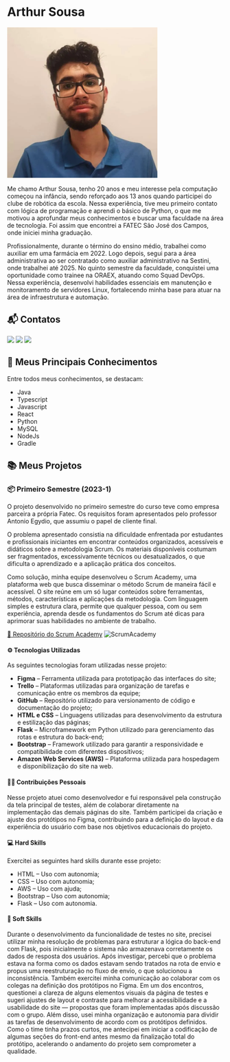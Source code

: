 # Arthur Sousa
<img src="Imgs/img/arthur.webp" alt="Arthur" width="350"/>

Me chamo Arthur Sousa, tenho 20 anos e meu interesse pela computação começou na infância, sendo reforçado aos 13 anos quando participei do clube de robótica da escola. Nessa experiência, tive meu primeiro contato com lógica de programação e aprendi o básico de Python, o que me motivou a aprofundar meus conhecimentos e buscar uma faculdade na área de tecnologia. Foi assim que encontrei a FATEC São José dos Campos, onde iniciei minha graduação.

Profissionalmente, durante o término do ensino médio, trabalhei como auxiliar em uma farmácia em 2022. Logo depois, segui para a área administrativa ao ser contratado como auxiliar administrativo na Sestini, onde trabalhei até 2025. No quinto semestre da faculdade, conquistei uma oportunidade como trainee na ORAEX, atuando como Squad DevOps. Nessa experiência, desenvolvi habilidades essenciais em manutenção e monitoramento de servidores Linux, fortalecendo minha base para atuar na área de infraestrutura e automação.

## 📬 Contatos
[<img src="https://img.shields.io/badge/LinkedIn-0077B5?style=for-the-badge&logo=linkedin&logoColor=white">](https://www.linkedin.com/in/arthur-sousa-silva/)
[<img src="https://img.shields.io/badge/GitHub-171515?style=for-the-badge&logo=github&logoColor=white">](https://github.com/Meowo2)
[<img src="https://img.shields.io/badge/Email-D14836?style=for-the-badge&logo=gmail&logoColor=white">](mailto:arthursousasilva8@gmail.com)

## 🚀 Meus Principais Conhecimentos
Entre todos meus conhecimentos, se destacam:
* Java
* Typescript
* Javascript
* React
* Python
* MySQL
* NodeJs
* Gradle

## 📚 Meus Projetos
### 📦 Primeiro Semestre (2023-1)
O projeto desenvolvido no primeiro semestre do curso teve como empresa parceira a própria
Fatec. Os requisitos foram apresentados pelo professor Antonio Egydio, que assumiu o
papel de cliente final.

O problema apresentado consistia na dificuldade enfrentada por estudantes e profissionais iniciantes em encontrar conteúdos organizados, acessíveis e didáticos sobre a metodologia Scrum. Os materiais disponíveis costumam ser fragmentados, excessivamente técnicos ou desatualizados, o que dificulta o aprendizado e a aplicação prática dos conceitos.

Como solução, minha equipe desenvolveu o Scrum Academy, uma plataforma web que busca disseminar o método Scrum de maneira fácil e acessível. O site reúne em um só lugar conteúdos sobre ferramentas, métodos, características e aplicações da metodologia. Com linguagem simples e estrutura clara, permite que qualquer pessoa, com ou sem experiência, aprenda desde os fundamentos do Scrum até dicas para aprimorar suas habilidades no ambiente de trabalho.

[🔗 Repositório do Scrum Academy](https://github.com/ColossusAPI/ScrumAcademy)
<img src="Imgs/Projeto1/videoapi.gif" alt="ScrumAcademy"/>

#### ⚙️ Tecnologias Utilizadas
As seguintes tecnologias foram utilizadas nesse projeto:

* **Figma** – Ferramenta utilizada para prototipação das interfaces do site;
* **Trello** – Plataformas utilizadas para organização de tarefas e comunicação entre os membros da equipe;
* **GitHub** – Repositório utilizado para versionamento de código e documentação do projeto;
* **HTML e CSS** – Linguagens utilizadas para desenvolvimento da estrutura e estilização das páginas;
* **Flask** – Microframework em Python utilizado para gerenciamento das rotas e estrutura do back-end;
* **Bootstrap** – Framework utilizado para garantir a responsividade e compatibilidade com diferentes dispositivos;
* **Amazon Web Services (AWS)** – Plataforma utilizada para hospedagem e disponibilização do site na web.

#### 👨‍🔧 Contribuições Pessoais
Nesse projeto atuei como desenvolvedor e fui responsável pela construção da tela principal de testes, além de colaborar diretamente na implementação das demais páginas do site. Também participei da criação e ajuste dos protótipos no Figma, contribuindo para a definição do layout e da experiência do usuário com base nos objetivos educacionais do projeto.

#### 💻 Hard Skills
Exercitei as seguintes hard skills durante esse projeto:
* HTML – Uso com autonomia;
* CSS – Uso com autonomia;
* AWS – Uso com ajuda;
* Bootstrap – Uso com autonomia;
* Flask – Uso com autonomia.
  
#### 💬 Soft Skills
Durante o desenvolvimento da funcionalidade de testes no site, precisei utilizar minha resolução de problemas para estruturar a lógica do back-end com Flask, pois inicialmente o sistema não armazenava corretamente os dados de resposta dos usuários. Após investigar, percebi que o problema estava na forma como os dados estavam sendo tratados na rota de envio e propus uma reestruturação no fluxo de envio, o que solucionou a inconsistência.
Também exercitei minha comunicação ao colaborar com os colegas na definição dos protótipos no Figma. Em um dos encontros, questionei a clareza de alguns elementos visuais da página de testes e sugeri ajustes de layout e contraste para melhorar a acessibilidade e a usabilidade do site — propostas que foram implementadas após discussão com o grupo.
Além disso, usei minha organização e autonomia para dividir as tarefas de desenvolvimento de acordo com os protótipos definidos. Como o time tinha prazos curtos, me antecipei em iniciar a codificação de algumas seções do front-end antes mesmo da finalização total do protótipo, acelerando o andamento do projeto sem comprometer a qualidade.


